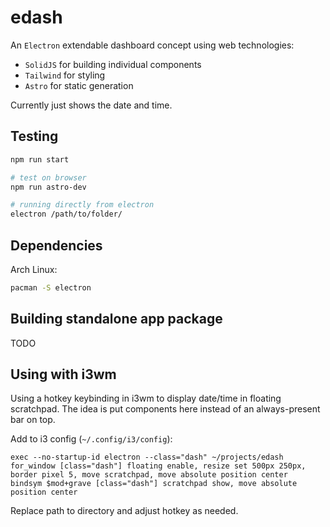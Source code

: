 # edash

An `Electron` extendable dashboard concept using web technologies:

- `SolidJS` for building individual components
- `Tailwind` for styling
- `Astro` for static generation

Currently just shows the date and time.

## Testing

```sh
npm run start

# test on browser
npm run astro-dev

# running directly from electron
electron /path/to/folder/
```

## Dependencies

Arch Linux:

```sh
pacman -S electron
```

## Building standalone app package

TODO

## Using with i3wm

Using a hotkey keybinding in i3wm to display date/time in floating scratchpad. The idea is put components here instead of an always-present bar on top.

Add to i3 config (`~/.config/i3/config`):

```
exec --no-startup-id electron --class="dash" ~/projects/edash
for_window [class="dash"] floating enable, resize set 500px 250px, border pixel 5, move scratchpad, move absolute position center
bindsym $mod+grave [class="dash"] scratchpad show, move absolute position center
```

Replace path to directory and adjust hotkey as needed.
